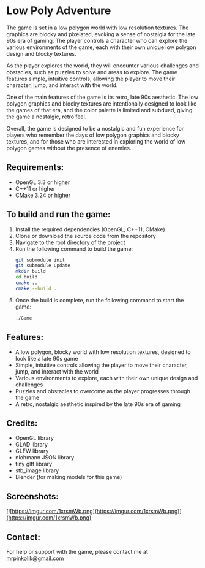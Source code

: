 # Low Poly Adventure

The game is set in a low polygon world with low resolution textures. The graphics are blocky and pixelated, evoking a sense of nostalgia for the late 90s era of gaming. The player controls a character who can explore the various environments of the game, each with their own unique low polygon design and blocky textures.

As the player explores the world, they will encounter various challenges and obstacles, such as puzzles to solve and areas to explore. The game features simple, intuitive controls, allowing the player to move their character, jump, and interact with the world.

One of the main features of the game is its retro, late 90s aesthetic. The low polygon graphics and blocky textures are intentionally designed to look like the games of that era, and the color palette is limited and subdued, giving the game a nostalgic, retro feel.

Overall, the game is designed to be a nostalgic and fun experience for players who remember the days of low polygon graphics and blocky textures, and for those who are interested in exploring the world of low polygon games without the presence of enemies.

## Requirements:
- OpenGL 3.3 or higher
- C++11 or higher
- CMake 3.24 or higher

## To build and run the game:
1. Install the required dependencies (OpenGL, C++11, CMake)
2. Clone or download the source code from the repository
3. Navigate to the root directory of the project
4. Run the following command to build the game:
	```bash
	git submodule init
	git submodule update
	mkdir build
	cd build
	cmake ..
	cmake --build .
	```
5. Once the build is complete, run the following command to start the game:
	```bash
	./Game
	```

## Features:
- A low polygon, blocky world with low resolution textures, designed to look like a late 90s game
- Simple, intuitive controls allowing the player to move their character, jump, and interact with the world
- Various environments to explore, each with their own unique design and challenges
- Puzzles and obstacles to overcome as the player progresses through the game
- A retro, nostalgic aesthetic inspired by the late 90s era of gaming

## Credits:
- OpenGL library
- GLAD library
- GLFW library
- nlohmann JSON library
- tiny gltf library
- stb_image library
- Blender (for making models for this game)

## Screenshots:
[![https://imgur.com/1xrsmWb.png](https://imgur.com/1xrsmWb.png)](https://imgur.com/1xrsmWb.png)

## Contact:
For help or support with the game, please contact me at mrpinkolik@gmail.com
